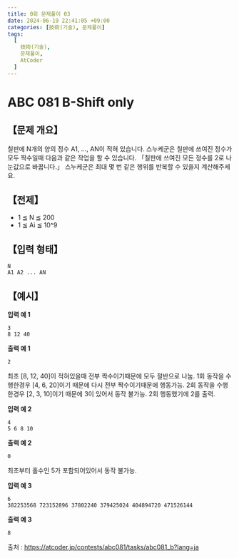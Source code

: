 ```yaml
---
title: 0회 문제풀이 03
date: 2024-06-19 22:41:05 +09:00
categories: [技術(기술), 문제풀이]
tags:
  [
    技術(기술),
    문제풀이,
    AtCoder
  ]
---
```

# ABC 081 B-Shift only
## 【문제 개요】
칠판에 N개의 양의 정수 A1, ..., AN이 적혀 있습니다.
스누케군은 칠판에 쓰여진 정수가 모두 짝수일때 다음과 같은 작업을 할 수 있습니다.
「칠판에 쓰여진 모든 정수를 2로 나눈값으로 바꿉니다.」
스누케군은 최대 몇 번 같은 행위를 반복할 수 있을지 계산해주세요.

## 【전제】
- 1 ≦ N ≦ 200
- 1 ≦ Ai ≦ 10^9

## 【입력 형태】
```
N
A1 A2 ... AN
```


## 【예시】
**입력 예 1**

```
3
8 12 40
```

**출력 예 1**

```2```

최초 [8, 12, 40]이 적혀있을때 전부 짝수이기때문에 모두 절반으로 나눔.
1회 동작을 수행한경우 [4, 6, 20]이기 때문에 다시 전부 짝수이기때문에 행동가능.
2회 동작을 수행한경우 [2, 3, 10]이기 때문에 3이 있어서 동작 불가능. 2회 행동했기에 2를 출력.

**입력 예 2**

```
4
5 6 8 10
```

**출력 예 2**

```0```

최초부터 홀수인 5가 포함되어있어서 동작 불가능.

**입력 예 3**

```
6
382253568 723152896 37802240 379425024 404894720 471526144
```

**출력 예 3**

```8```

출처 : <a href="https://atcoder.jp/contests/abc081/tasks/abc081_b?lang=ja">https://atcoder.jp/contests/abc081/tasks/abc081_b?lang=ja</a> 